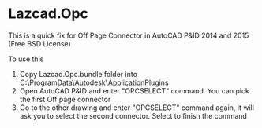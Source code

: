 Lazcad.Opc
==========

This is a quick fix for Off Page Connector in AutoCAD P&ID 2014 and 2015 (Free BSD License)

To use this

1. Copy Lazcad.Opc.bundle folder into C:\ProgramData\Autodesk\ApplicationPlugins
2. Open AutoCAD P&ID and enter "OPCSELECT" command. You can pick the first Off page connector
3. Go to the other drawing and enter "OPCSELECT" command again, it will ask you to select the second connector. Select to finish the command

